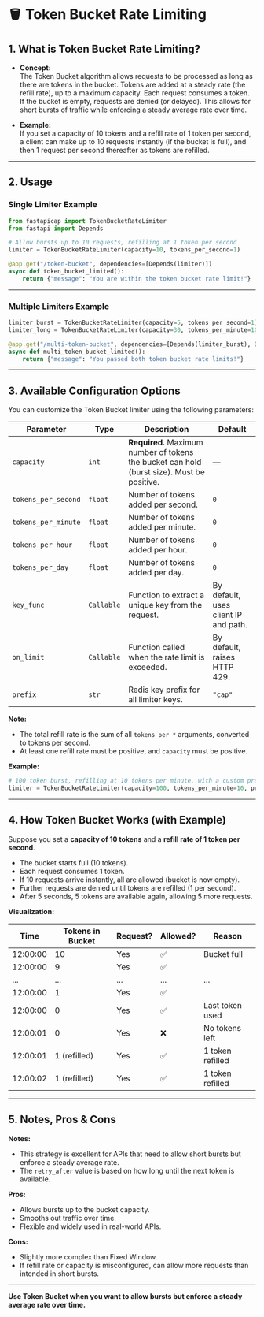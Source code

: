 # 🪣 Token Bucket Rate Limiting

## 1. What is Token Bucket Rate Limiting?

- **Concept:**  
  The Token Bucket algorithm allows requests to be processed as long as there are tokens in the bucket. Tokens are added at a steady rate (the refill rate), up to a maximum capacity. Each request consumes a token. If the bucket is empty, requests are denied (or delayed). This allows for short bursts of traffic while enforcing a steady average rate over time.

- **Example:**  
  If you set a capacity of 10 tokens and a refill rate of 1 token per second, a client can make up to 10 requests instantly (if the bucket is full), and then 1 request per second thereafter as tokens are refilled.

---

## 2. Usage

### Single Limiter Example

```python
from fastapicap import TokenBucketRateLimiter
from fastapi import Depends

# Allow bursts up to 10 requests, refilling at 1 token per second
limiter = TokenBucketRateLimiter(capacity=10, tokens_per_second=1)

@app.get("/token-bucket", dependencies=[Depends(limiter)])
async def token_bucket_limited():
    return {"message": "You are within the token bucket rate limit!"}
```

---

### Multiple Limiters Example

```python
limiter_burst = TokenBucketRateLimiter(capacity=5, tokens_per_second=1)
limiter_long = TokenBucketRateLimiter(capacity=30, tokens_per_minute=10)

@app.get("/multi-token-bucket", dependencies=[Depends(limiter_burst), Depends(limiter_long)])
async def multi_token_bucket_limited():
    return {"message": "You passed both token bucket rate limits!"}
```

---

## 3. Available Configuration Options

You can customize the Token Bucket limiter using the following parameters:

| Parameter            | Type      | Description                                                                                 | Default      |
|----------------------|-----------|---------------------------------------------------------------------------------------------|--------------|
| `capacity`           | `int`     | **Required.** Maximum number of tokens the bucket can hold (burst size). Must be positive.  | —            |
| `tokens_per_second`  | `float`   | Number of tokens added per second.                                                          | `0`          |
| `tokens_per_minute`  | `float`   | Number of tokens added per minute.                                                          | `0`          |
| `tokens_per_hour`    | `float`   | Number of tokens added per hour.                                                            | `0`          |
| `tokens_per_day`     | `float`   | Number of tokens added per day.                                                             | `0`          |
| `key_func`           | `Callable`| Function to extract a unique key from the request.                                          | By default, uses client IP and path. |
| `on_limit`           | `Callable`| Function called when the rate limit is exceeded.                                            | By default, raises HTTP 429.         |
| `prefix`             | `str`     | Redis key prefix for all limiter keys.                                                      | `"cap"`      |

**Note:**  
- The total refill rate is the sum of all `tokens_per_*` arguments, converted to tokens per second.
- At least one refill rate must be positive, and `capacity` must be positive.

**Example:**
```python
# 100 token burst, refilling at 10 tokens per minute, with a custom prefix
limiter = TokenBucketRateLimiter(capacity=100, tokens_per_minute=10, prefix="myapi")
```

---

## 4. How Token Bucket Works (with Example)

Suppose you set a **capacity of 10 tokens** and a **refill rate of 1 token per second**.

- The bucket starts full (10 tokens).
- Each request consumes 1 token.
- If 10 requests arrive instantly, all are allowed (bucket is now empty).
- Further requests are denied until tokens are refilled (1 per second).
- After 5 seconds, 5 tokens are available again, allowing 5 more requests.

**Visualization:**

| Time         | Tokens in Bucket | Request? | Allowed? | Reason                |
|--------------|------------------|----------|----------|-----------------------|
| 12:00:00     | 10               | Yes      | ✅       | Bucket full           |
| 12:00:00     | 9                | Yes      | ✅       |                       |
| ...          | ...              | ...      | ...      | ...                   |
| 12:00:00     | 1                | Yes      | ✅       |                       |
| 12:00:00     | 0                | Yes      | ✅       | Last token used       |
| 12:00:01     | 0                | Yes      | ❌       | No tokens left        |
| 12:00:01     | 1 (refilled)     | Yes      | ✅       | 1 token refilled      |
| 12:00:02     | 1 (refilled)     | Yes      | ✅       | 1 token refilled      |

---

## 5. Notes, Pros & Cons

**Notes:**

- This strategy is excellent for APIs that need to allow short bursts but enforce a steady average rate.
- The `retry_after` value is based on how long until the next token is available.

**Pros:**

- Allows bursts up to the bucket capacity.
- Smooths out traffic over time.
- Flexible and widely used in real-world APIs.

**Cons:**

- Slightly more complex than Fixed Window.
- If refill rate or capacity is misconfigured, can allow more requests than intended in short bursts.

---

**Use Token Bucket when you want to allow bursts but enforce a steady average rate over time.**